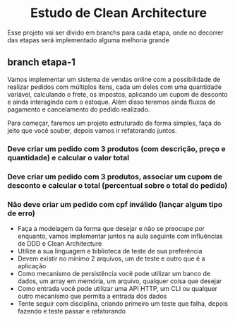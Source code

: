 <h1 align="center">Estudo de Clean Architecture</h1>

Esse projeto vai ser divido em branchs para cada etapa, onde no decorrer das etapas será implementado alguma melhoria grande

## branch etapa-1

Vamos implementar um sistema de vendas online com a possibilidade de realizar pedidos com múltiplos itens, cada um deles com uma quantidade variável, calculando o frete, os impostos, aplicando um cupom de desconto e ainda interagindo com o estoque. Além disso teremos ainda fluxos de pagamento e cancelamento do pedido realizado.

Para começar, faremos um projeto estruturado de forma simples, faça do jeito que você souber, depois vamos ir refatorando juntos.

### Deve criar um pedido com 3 produtos (com descrição, preço e quantidade) e calcular o valor total

### Deve criar um pedido com 3 produtos, associar um cupom de desconto e calcular o total (percentual sobre o total do pedido)

### Não deve criar um pedido com cpf inválido (lançar algum tipo de erro)

- Faça a modelagem da forma que desejar e não se preocupe por enquanto, vamos implementar juntos na aula seguinte com influências de DDD e Clean Architecture
- Utilize a sua linguagem e biblioteca de teste de sua preferência
- Devem existir no mínimo 2 arquivos, um de teste e outro que é a aplicação
- Como mecanismo de persistência você pode utilizar um banco de dados, um array em memória, um arquivo, qualquer coisa que desejar
- Como entrada você pode utilizar uma API HTTP, um CLI ou qualquer outro mecanismo que permita a entrada dos dados
- Tente seguir com disciplina, criando primeiro um teste que falha, depois fazendo e teste passar e refatorando
